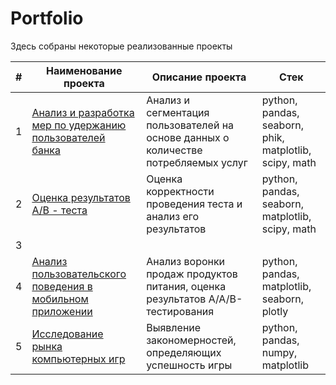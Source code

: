 # Portfolio

Здесь собраны некоторые реализованные проекты

| #    | Наименование проекта                | Описание проекта                                                     | Стек                                                                     |
| ---- | ------------------------------------------------------------ | ------------------------------------------------------------ | ------------------------------------------------------------ |
| 1   |  <a id="myhref" href="https://github.com/olgakozlova92/Portfolio/tree/main/Segmentation_Bank_Users">Анализ и разработка мер по удержанию пользователей банка</a> | Анализ и сегментация пользователей на основе данных о количестве потребляемых услуг | python, pandas, seaborn, phik, matplotlib, scipy, math |
| 2   |  <a id="myhref" href="https://github.com/olgakozlova92/Portfolio/tree/main/AB_testing">Оценка результатов А/В - теста</a> | Оценка корректности проведения теста и анализ его результатов | python, pandas, seaborn, matplotlib, scipy, math |
| 3   |
| 4   | <a id="myhref" href="https://github.com/olgakozlova92/Portfolio/tree/main/Mobile%20App">Анализ пользовательского поведения в мобильном приложении</a> | Анализ воронки продаж продуктов питания, оценка результатов A/A/B-тестирования | python, pandas, matplotlib, seaborn, plotly |
| 5   | <a id="myhref" href="https://github.com/olgakozlova92/Portfolio/blob/main/Computer%20Games">Исследование рынка компьютерных игр</a> |Выявление закономерностей, определяющих успешность игры | python, pandas, numpy, matplotlib |

